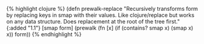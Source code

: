 {% highlight clojure %}
(defn prewalk-replace
  "Recursively transforms form by replacing keys in smap with their
  values.  Like clojure/replace but works on any data structure.  Does
  replacement at the root of the tree first."
  {:added "1.1"}
  [smap form]
  (prewalk (fn [x] (if (contains? smap x) (smap x) x)) form))
{% endhighlight %}
